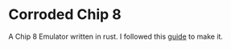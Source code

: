 # Corroded Chip 8

A Chip 8 Emulator written in rust.
I followed this [guide](https://github.com/aquova/chip8-book) to make it.
